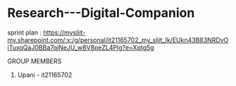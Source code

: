 # Research---Digital-Companion

sprint plan : 
https://mysliit-my.sharepoint.com/:x:/g/personal/it21165702_my_sliit_lk/EUkn43B83NRDvOiTuxqQaJ0BBa7qjNeJU_w8V8peZL4Plg?e=Xptg5g

GROUP MEMBERS
1. Upani - it21165702
